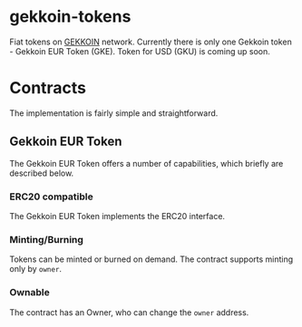 # gekkoin-tokens
Fiat tokens on [GEKKOIN](https://gekkoin.com) network. 
Currently there is only one Gekkoin token - Gekkoin EUR Token (GKE). 
Token for USD (GKU) is coming up soon.

# Contracts
The implementation is fairly simple and straightforward.
## Gekkoin EUR Token
The Gekkoin EUR Token offers a number of capabilities, which briefly are described below.

### ERC20 compatible
The Gekkoin EUR Token implements the ERC20 interface.

### Minting/Burning
Tokens can be minted or burned on demand. The contract supports minting only by `owner`.

### Ownable
The contract has an Owner, who can change the `owner` address.

